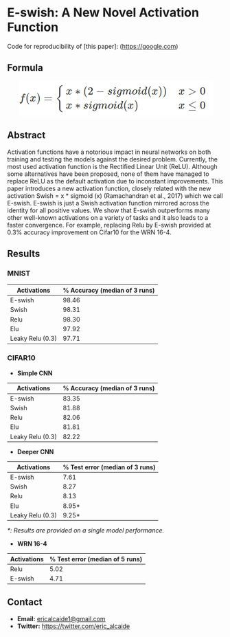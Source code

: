 # E-swish: A New Novel Activation Function
Code for reproducibility of [this paper]: (https://google.com)

## Formula
<div style="text-align:center"><img src ="https://github.com/EricAlcaide/E-swish/blob/master/e_swish.png" /></div>

## Abstract

Activation functions have a notorious impact in neural networks on both training and testing the models against the desired problem. Currently, the most used activation function is the Rectified Linear Unit (ReLU). Although some alternatives have been proposed, none of them have managed to replace ReLU as the default activation due to inconstant improvements. This paper introduces a new activation function, closely related with the new activation Swish = x * sigmoid (x) (Ramachandran et al., 2017) which we call E-swish.
E-swish is just a Swish activation function mirrored across the identity for all positive values. We show that E-swish outperforms many other well-known activations on a variety of tasks and it also leads to a faster convergence. For example, replacing Relu by E-swish provided at 0.3% accuracy improvement on Cifar10 for the WRN 16-4.

## Results

### MNIST

| Activations      | % Accuracy (median of 3 runs) |
| -------------    | ------------- |
| E-swish          | 98.46         |
| Swish            | 98.31         |
| Relu             | 98.30         |
| Elu              | 97.92         |
| Leaky Relu (0.3) | 97.71         |
### CIFAR10

* **Simple CNN**

| Activations      | % Accuracy (median of 3 runs) |
| -------------    | ------------- |
| E-swish          | 83.35         |
| Swish            | 81.88         |
| Relu             | 82.06         |
| Elu              | 81.81         |
| Leaky Relu (0.3) | 82.22         |

* **Deeper CNN**

| Activations      | % Test error (median of 3 runs) |
| -------------    | ------------- |
| E-swish          | 7.61          |
| Swish            | 8.27          |
| Relu             | 8.13          |
| Elu              | 8.95*         |
| Leaky Relu (0.3) | 9.25*         |

<i>*: Results are provided on a single model performance.</i>

* **WRN 16-4**

| Activations      | % Test error (median of 5 runs) |
| -------------    | ------------- |
| Relu             | 5.02          |
| E-swish          | 4.71          |

## Contact

* **Email:** ericalcaide1@gmail.com
* **Twitter:** https://twitter.com/eric_alcaide